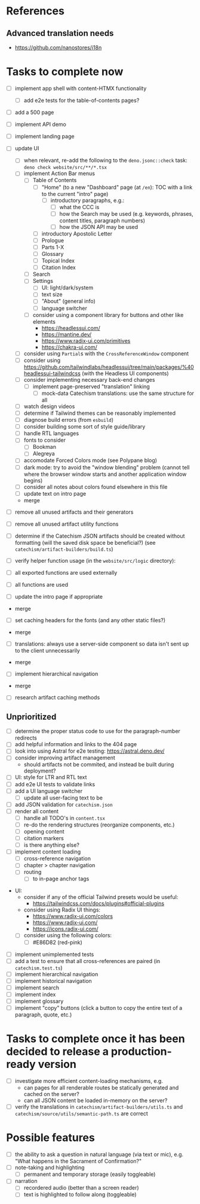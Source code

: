 # References

## Advanced translation needs

- https://github.com/nanostores/i18n

# Tasks to complete now

- [ ] implement app shell with content-HTMX functionality
  - [ ] add e2e tests for the table-of-contents pages?
- [ ] add a 500 page
- [ ] implement API demo
- [ ] implement landing page
- [ ] update UI
  - [ ] when relevant, re-add the following to the `deno.jsonc::check` task: `deno check website/src/**/*.tsx`
  - [ ] implement Action Bar menus
    - [ ] Table of Contents
      - [ ] "Home" (to a new "Dashboard" page (at `/en`): TOC with a link to the current "intro" page)
        - [ ] introductory paragraphs, e.g.:
          - [ ] what the CCC is
          - [ ] how the Search may be used (e.g. keywords, phrases, content titles, paragraph numbers)
          - [ ] how the JSON API may be used
      - [ ] introductory Apostolic Letter
      - [ ] Prologue
      - [ ] Parts 1-X
      - [ ] Glossary
      - [ ] Topical Index
      - [ ] Citation Index
    - [ ] Search
    - [ ] Settings
      - [ ] UI: light/dark/system
      - [ ] text size
      - [ ] "About" (general info)
      - [ ] language switcher
    - [ ] consider using a component library for buttons and other like elements
      - https://headlessui.com/
      - https://mantine.dev/
      - https://www.radix-ui.com/primitives
      - https://chakra-ui.com/
  - [ ] consider using `Partial`s with the `CrossReferenceWindow` component
  - [ ] consider using https://github.com/tailwindlabs/headlessui/tree/main/packages/%40headlessui-tailwindcss (with the Headless UI
        components)
  - [ ] consider implementing necessary back-end changes
    - [ ] implement page-preserved "translation" linking
      - [ ] mock-data Catechism translations: use the same structure for all
  - [ ] watch design videos
  - [ ] determine if Tailwind themes can be reasonably implemented
  - [ ] diagnose build errors (from `esbuild`)
  - [ ] consider building some sort of style guide/library
  - [ ] handle RTL languages
  - [ ] fonts to consider
    - [ ] Bookman
    - [ ] Alegreya
  - [ ] accomodate Forced Colors mode (see Polypane blog)
  - [ ] dark mode: try to avoid the "window blending" problem (cannot tell where the browser window starts and another application window
        begins)
  - [ ] consider all notes about colors found elsewhere in this file
  - [ ] update text on intro page
  - merge
- [ ] remove all unused artifacts and their generators
- [ ] remove all unused artifact utility functions
- [ ] determine if the Catechism JSON artifacts should be created without formatting (will the saved disk space be beneficial?) (see
      `catechism/artifact-builders/build.ts`)
- [ ] verify helper function usage (in the `website/src/logic` directory):
- [ ] all exported functions are used externally
- [ ] all functions are used

- [ ] update the intro page if appropriate
- merge

- [ ] set caching headers for the fonts (and any other static files?)
- merge

- [ ] translations: always use a server-side component so data isn't sent up to the client unnecessarily
- merge

- [ ] implement hierarchical navigation
- merge

- [ ] research artifact caching methods

## Unprioritized

- [ ] determine the proper status code to use for the paragraph-number redirects
- [ ] add helpful information and links to the 404 page
- [ ] look into using Astral for e2e testing: https://astral.deno.dev/
- [ ] consider improving artifact management
  - should artifacts not be commited, and instead be built during deployment?
- [ ] UI: style for LTR and RTL text
- [ ] add e2e UI tests to validate links
- [ ] add a UI language switcher
  - [ ] update all user-facing text to be
- [ ] add JSON validation for `catechism.json`
- [ ] render all content
  - [ ] handle all TODO's in `content.tsx`
  - [ ] re-do the rendering structures (reorganize components, etc.)
  - [ ] opening content
  - [ ] citation markers
  - [ ] is there anything else?
- [ ] implement content loading
  - [ ] cross-reference navigation
  - [ ] chapter > chapter navigation
  - [ ] routing
    - [ ] to in-page anchor tags
- UI:
  - consider if any of the official Tailwind presets would be useful:
    - https://tailwindcss.com/docs/plugins#official-plugins
  - consider using Radix UI things:
    - https://www.radix-ui.com/colors
    - https://www.radix-ui.com/
    - https://icons.radix-ui.com/
  - [ ] consider using the following colors:
    - [ ] #E86D82 (red-pink)
- [ ] implement unimplemented tests
- [ ] add a test to ensure that all cross-references are paired (in `catechism.test.ts`)
- [ ] implement hierarchical navigation
- [ ] implement historical navigation
- [ ] implement search
- [ ] implement index
- [ ] implement glossary
- [ ] implement "copy" buttons (click a button to copy the entire text of a paragraph, quote, etc.)

# Tasks to complete once it has been decided to release a production-ready version

- [ ] investigate more efficient content-loading mechanisms, e.g.
  - can pages for all renderable routes be statically generated and cached on the server?
  - can all JSON content be loaded in-memory on the server?
- [ ] verify the translations in `catechism/artifact-builders/utils.ts` and `catechism/source/utils/semantic-path.ts` are correct

# Possible features

- [ ] the ability to ask a question in natural language (via text or mic), e.g. "What happens in the Sacrament of Confirmation?"
- [ ] note-taking and highlighting
  - [ ] permanent and temporary storage (easily toggleable)
- [ ] narration
  - [ ] recordered audio (better than a screen reader)
  - [ ] text is highlighted to follow along (toggleable)
